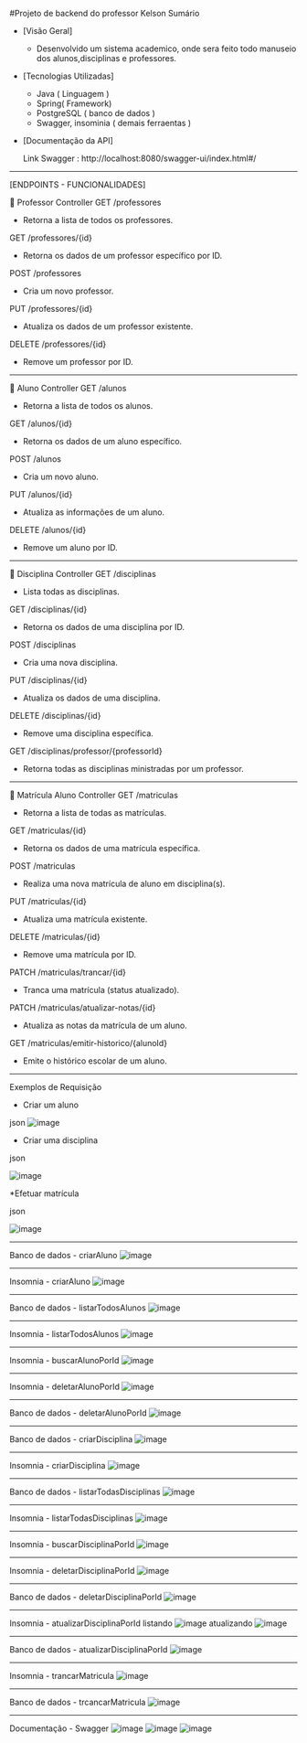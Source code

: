 #Projeto de backend do professor Kelson
Sumário

- [Visão Geral]
    - Desenvolvido um sistema academico, onde sera feito todo manuseio dos alunos,disciplinas e professores.
  
  
- [Tecnologias Utilizadas]
   - Java ( Linguagem )
   - Spring( Framework)
   - PostgreSQL ( banco de dados )
   - Swagger, insominia ( demais ferraentas )
  
- [Documentação da API]

  Link Swagger : http://localhost:8080/swagger-ui/index.html#/
----------------------------------------------------------------------------------

[ENDPOINTS - FUNCIONALIDADES]
  
🔹 Professor Controller
GET /professores
 - Retorna a lista de todos os professores.

GET /professores/{id}
 - Retorna os dados de um professor específico por ID.

POST /professores
 - Cria um novo professor.

PUT /professores/{id}
 - Atualiza os dados de um professor existente.

DELETE /professores/{id}
 - Remove um professor por ID.

---------------------------------------------------------------

🔹 Aluno Controller
GET /alunos
 - Retorna a lista de todos os alunos.

GET /alunos/{id}
 - Retorna os dados de um aluno específico.

POST /alunos
 - Cria um novo aluno.

PUT /alunos/{id}
 - Atualiza as informações de um aluno.

DELETE /alunos/{id}
 - Remove um aluno por ID.

-------------------------------------------------------------

🔹 Disciplina Controller
GET /disciplinas
 - Lista todas as disciplinas.

GET /disciplinas/{id}
 - Retorna os dados de uma disciplina por ID.

POST /disciplinas
 - Cria uma nova disciplina.

PUT /disciplinas/{id}
 - Atualiza os dados de uma disciplina.

DELETE /disciplinas/{id}
 - Remove uma disciplina específica.

GET /disciplinas/professor/{professorId}
 - Retorna todas as disciplinas ministradas por um professor.

----------------------------------------------------------------

🔹 Matrícula Aluno Controller
GET /matriculas
 - Retorna a lista de todas as matrículas.

GET /matriculas/{id}
 - Retorna os dados de uma matrícula específica.

POST /matriculas
 - Realiza uma nova matrícula de aluno em disciplina(s).

PUT /matriculas/{id}
 - Atualiza uma matrícula existente.

DELETE /matriculas/{id}
 - Remove uma matrícula por ID.

PATCH /matriculas/trancar/{id}
 - Tranca uma matrícula (status atualizado).

PATCH /matriculas/atualizar-notas/{id}
 - Atualiza as notas da matrícula de um aluno.

GET /matriculas/emitir-historico/{alunoId}
 - Emite o histórico escolar de um aluno.

-------------------------------------------------------------------------------------
 Exemplos de Requisição

* Criar um aluno

json
![image](https://github.com/user-attachments/assets/49253db7-7e5f-444a-829c-bb8219cedbb7)

* Criar uma disciplina
  
json

![image](https://github.com/user-attachments/assets/831039c4-1b3f-439b-a72d-739463741315)

*Efetuar matrícula

json

![image](https://github.com/user-attachments/assets/0b162960-99c2-4602-99ca-ee20cdf365a6)

-------------------------------------------------------------------------------------------

Banco de dados - criarAluno
![image](https://github.com/user-attachments/assets/d0371d4e-3b9b-4b79-b8b8-1c7dc7037dd4)

------------------------------------------------------------------------------------

Insomnia - criarAluno
![image](https://github.com/user-attachments/assets/cdb54195-7194-48ef-a2eb-9808833b70e9)

--------------------------------------------------------------------------------------
Banco de dados - listarTodosAlunos
![image](https://github.com/user-attachments/assets/a1904f12-bb9f-4baa-92c5-ce10babb9942)

--------------------------------------------------------------------------------------
Insomnia - listarTodosAlunos
![image](https://github.com/user-attachments/assets/77508c64-49f7-4afe-92a9-bdcb53ba9709)

----------------------------------------------------------------------------------------
Insomnia - buscarAlunoPorId
![image](https://github.com/user-attachments/assets/99a49245-3623-47ba-b37a-7a19ef4418de)

----------------------------------------------------------------------------------------
Insomnia - deletarAlunoPorId
![image](https://github.com/user-attachments/assets/4480d6e7-bf3a-44bb-acd4-da87aa22051c)

---------------------------------------------------------------------------------------
Banco de dados - deletarAlunoPorId
![image](https://github.com/user-attachments/assets/109f08c7-b1ed-4f1d-aa0d-5f91a0d0d9f7)

----------------------------------------------------------------------------------------
Banco de dados - criarDisciplina
![image](https://github.com/user-attachments/assets/4c2d442b-25ed-4033-aa37-cd1c2a4b94f2)

------------------------------------------------------------------------------------------
Insomnia - criarDisciplina
![image](https://github.com/user-attachments/assets/8b46a4d3-2877-48aa-b9af-8226ab0e70a9)

------------------------------------------------------------------------------------------
Banco de dados - listarTodasDisciplinas
![image](https://github.com/user-attachments/assets/044a3dda-c38d-4a1b-9a53-25f73e9b9b80)

------------------------------------------------------------------------------------------
Insomnia - listarTodasDisciplinas
![image](https://github.com/user-attachments/assets/9a100673-b869-433a-bbb5-52bf4661b8fc)

------------------------------------------------------------------------------------------
Insomnia - buscarDisciplinaPorId
![image](https://github.com/user-attachments/assets/349bfb23-0936-42f2-b375-73298926ebbd)

------------------------------------------------------------------------------------------
Insomnia - deletarDisciplinaPorId
![image](https://github.com/user-attachments/assets/b721e0a9-41ce-4a16-8f9c-d986e96b8706)

------------------------------------------------------------------------------------------
Banco de dados - deletarDisciplinaPorId
![image](https://github.com/user-attachments/assets/74095313-39e7-46bd-8dfc-3a06e229d3b6)

------------------------------------------------------------------------------------------
Insomnia - atualizarDisciplinaPorId
listando
![image](https://github.com/user-attachments/assets/df902390-78f6-4c46-9946-752945bd4b59)
atualizando
![image](https://github.com/user-attachments/assets/f43f6359-755d-4af7-8a67-dc252bea7397)

------------------------------------------------------------------------------------------
Banco de dados - atualizarDisciplinaPorId
![image](https://github.com/user-attachments/assets/8b8506a6-94c6-4e18-9f61-a00d746e7cab)

------------------------------------------------------------------------------------------
Insomnia - trancarMatricula
![image](https://github.com/user-attachments/assets/3997644b-7704-428f-84db-5916c7613032)

------------------------------------------------------------------------------------------
Banco de dados - trcancarMatricula
![image](https://github.com/user-attachments/assets/469c2166-eec7-4c60-9023-8b0d1b35e69c)

------------------------------------------------------------------------------------------
Documentação - Swagger
![image](https://github.com/user-attachments/assets/4bacb196-c696-45d9-a959-623b46e702df)
![image](https://github.com/user-attachments/assets/fbc69551-ce32-433d-b797-c7012006a1eb)
![image](https://github.com/user-attachments/assets/c5632fa0-4e43-4173-95b3-97a4f4370f1a)


































